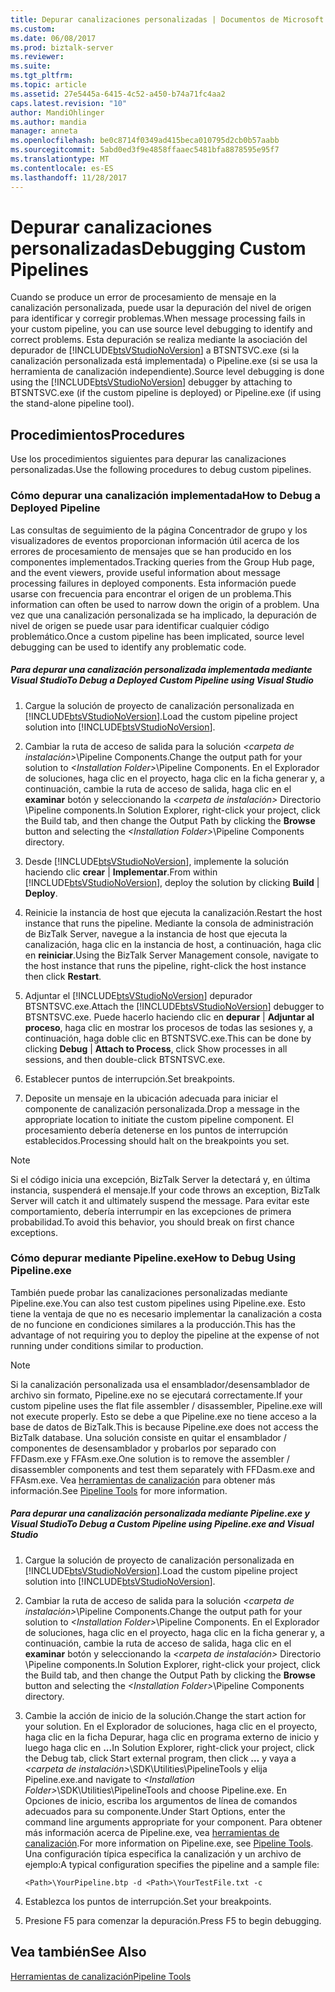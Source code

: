 ```yaml
---
title: Depurar canalizaciones personalizadas | Documentos de Microsoft
ms.custom: 
ms.date: 06/08/2017
ms.prod: biztalk-server
ms.reviewer: 
ms.suite: 
ms.tgt_pltfrm: 
ms.topic: article
ms.assetid: 27e5445a-6415-4c52-a450-b74a71fc4aa2
caps.latest.revision: "10"
author: MandiOhlinger
ms.author: mandia
manager: anneta
ms.openlocfilehash: be0c8714f0349ad415beca010795d2cb0b57aabb
ms.sourcegitcommit: 5abd0ed3f9e4858ffaaec5481bfa8878595e95f7
ms.translationtype: MT
ms.contentlocale: es-ES
ms.lasthandoff: 11/28/2017
---
```

# <a name="debugging-custom-pipelines"></a><span data-ttu-id="930e6-102">Depurar canalizaciones personalizadas</span><span class="sxs-lookup"><span data-stu-id="930e6-102">Debugging Custom Pipelines</span></span>
<span data-ttu-id="930e6-103">Cuando se produce un error de procesamiento de mensaje en la canalización personalizada, puede usar la depuración del nivel de origen para identificar y corregir problemas.</span><span class="sxs-lookup"><span data-stu-id="930e6-103">When message processing fails in your custom pipeline, you can use source level debugging to identify and correct problems.</span></span> <span data-ttu-id="930e6-104">Esta depuración se realiza mediante la asociación del depurador de [!INCLUDE[btsVStudioNoVersion](../includes/btsvstudionoversion-md.md)] a BTSNTSVC.exe (si la canalización personalizada está implementada) o Pipeline.exe (si se usa la herramienta de canalización independiente).</span><span class="sxs-lookup"><span data-stu-id="930e6-104">Source level debugging is done using the [!INCLUDE[btsVStudioNoVersion](../includes/btsvstudionoversion-md.md)] debugger by attaching to BTSNTSVC.exe (if the custom pipeline is deployed) or Pipeline.exe (if using the stand-alone pipeline tool).</span></span>  
  
## <a name="procedures"></a><span data-ttu-id="930e6-105">Procedimientos</span><span class="sxs-lookup"><span data-stu-id="930e6-105">Procedures</span></span>  
 <span data-ttu-id="930e6-106">Use los procedimientos siguientes para depurar las canalizaciones personalizadas.</span><span class="sxs-lookup"><span data-stu-id="930e6-106">Use the following procedures to debug custom pipelines.</span></span>  
  
### <a name="how-to-debug-a-deployed-pipeline"></a><span data-ttu-id="930e6-107">Cómo depurar una canalización implementada</span><span class="sxs-lookup"><span data-stu-id="930e6-107">How to Debug a Deployed Pipeline</span></span>  
 <span data-ttu-id="930e6-108">Las consultas de seguimiento de la página Concentrador de grupo y los visualizadores de eventos proporcionan información útil acerca de los errores de procesamiento de mensajes que se han producido en los componentes implementados.</span><span class="sxs-lookup"><span data-stu-id="930e6-108">Tracking queries from the Group Hub page, and the event viewers, provide useful information about message processing failures in deployed components.</span></span> <span data-ttu-id="930e6-109">Esta información puede usarse con frecuencia para encontrar el origen de un problema.</span><span class="sxs-lookup"><span data-stu-id="930e6-109">This information can often be used to narrow down the origin of a problem.</span></span> <span data-ttu-id="930e6-110">Una vez que una canalización personalizada se ha implicado, la depuración de nivel de origen se puede usar para identificar cualquier código problemático.</span><span class="sxs-lookup"><span data-stu-id="930e6-110">Once a custom pipeline has been implicated, source level debugging can be used to identify any problematic code.</span></span>  
  
##### <a name="to-debug-a-deployed-custom-pipeline-using-visual-studio"></a><span data-ttu-id="930e6-111">Para depurar una canalización personalizada implementada mediante Visual Studio</span><span class="sxs-lookup"><span data-stu-id="930e6-111">To Debug a Deployed Custom Pipeline using Visual Studio</span></span>  
  
1.  <span data-ttu-id="930e6-112">Cargue la solución de proyecto de canalización personalizada en [!INCLUDE[btsVStudioNoVersion](../includes/btsvstudionoversion-md.md)].</span><span class="sxs-lookup"><span data-stu-id="930e6-112">Load the custom pipeline project solution into [!INCLUDE[btsVStudioNoVersion](../includes/btsvstudionoversion-md.md)].</span></span>  
  
2.  <span data-ttu-id="930e6-113">Cambiar la ruta de acceso de salida para la solución  *\<carpeta de instalación\>*\Pipeline Components.</span><span class="sxs-lookup"><span data-stu-id="930e6-113">Change the output path for your solution to *\<Installation Folder\>*\Pipeline Components.</span></span> <span data-ttu-id="930e6-114">En el Explorador de soluciones, haga clic en el proyecto, haga clic en la ficha generar y, a continuación, cambie la ruta de acceso de salida, haga clic en el **examinar** botón y seleccionando la  *\<carpeta de instalación\>* Directorio \Pipeline components.</span><span class="sxs-lookup"><span data-stu-id="930e6-114">In Solution Explorer, right-click your project, click the Build tab, and then change the Output Path by clicking the **Browse** button and selecting the *\<Installation Folder\>*\Pipeline Components directory.</span></span>  
  
3.  <span data-ttu-id="930e6-115">Desde [!INCLUDE[btsVStudioNoVersion](../includes/btsvstudionoversion-md.md)], implemente la solución haciendo clic **crear** &#124; **Implementar**.</span><span class="sxs-lookup"><span data-stu-id="930e6-115">From within [!INCLUDE[btsVStudioNoVersion](../includes/btsvstudionoversion-md.md)], deploy the solution by clicking **Build** &#124; **Deploy**.</span></span>  
  
4.  <span data-ttu-id="930e6-116">Reinicie la instancia de host que ejecuta la canalización.</span><span class="sxs-lookup"><span data-stu-id="930e6-116">Restart the host instance that runs the pipeline.</span></span> <span data-ttu-id="930e6-117">Mediante la consola de administración de BizTalk Server, navegue a la instancia de host que ejecuta la canalización, haga clic en la instancia de host, a continuación, haga clic en **reiniciar**.</span><span class="sxs-lookup"><span data-stu-id="930e6-117">Using the BizTalk Server Management console, navigate to the host instance that runs the pipeline, right-click the host instance then click **Restart**.</span></span>  
  
5.  <span data-ttu-id="930e6-118">Adjuntar el [!INCLUDE[btsVStudioNoVersion](../includes/btsvstudionoversion-md.md)] depurador BTSNTSVC.exe.</span><span class="sxs-lookup"><span data-stu-id="930e6-118">Attach the [!INCLUDE[btsVStudioNoVersion](../includes/btsvstudionoversion-md.md)] debugger to BTSNTSVC.exe.</span></span> <span data-ttu-id="930e6-119">Puede hacerlo haciendo clic en **depurar** &#124; **Adjuntar al proceso**, haga clic en mostrar los procesos de todas las sesiones y, a continuación, haga doble clic en BTSNTSVC.exe.</span><span class="sxs-lookup"><span data-stu-id="930e6-119">This can be done by clicking **Debug** &#124; **Attach to Process**, click Show processes in all sessions, and then double-click BTSNTSVC.exe.</span></span>  
  
6.  <span data-ttu-id="930e6-120">Establecer puntos de interrupción.</span><span class="sxs-lookup"><span data-stu-id="930e6-120">Set breakpoints.</span></span>  
  
7.  <span data-ttu-id="930e6-121">Deposite un mensaje en la ubicación adecuada para iniciar el componente de canalización personalizada.</span><span class="sxs-lookup"><span data-stu-id="930e6-121">Drop a message in the appropriate location to initiate the custom pipeline component.</span></span> <span data-ttu-id="930e6-122">El procesamiento debería detenerse en los puntos de interrupción establecidos.</span><span class="sxs-lookup"><span data-stu-id="930e6-122">Processing should halt on the breakpoints you set.</span></span>  
  
> [!NOTE]
>  <span data-ttu-id="930e6-123">Si el código inicia una excepción, BizTalk Server la detectará y, en última instancia, suspenderá el mensaje.</span><span class="sxs-lookup"><span data-stu-id="930e6-123">If your code throws an exception, BizTalk Server will catch it and ultimately suspend the message.</span></span> <span data-ttu-id="930e6-124">Para evitar este comportamiento, debería interrumpir en las excepciones de primera probabilidad.</span><span class="sxs-lookup"><span data-stu-id="930e6-124">To avoid this behavior, you should break on first chance exceptions.</span></span>  
  
### <a name="how-to-debug-using-pipelineexe"></a><span data-ttu-id="930e6-125">Cómo depurar mediante Pipeline.exe</span><span class="sxs-lookup"><span data-stu-id="930e6-125">How to Debug Using Pipeline.exe</span></span>  
 <span data-ttu-id="930e6-126">También puede probar las canalizaciones personalizadas mediante Pipeline.exe.</span><span class="sxs-lookup"><span data-stu-id="930e6-126">You can also test custom pipelines using Pipeline.exe.</span></span> <span data-ttu-id="930e6-127">Esto tiene la ventaja de que no es necesario implementar la canalización a costa de no funcione en condiciones similares a la producción.</span><span class="sxs-lookup"><span data-stu-id="930e6-127">This has the advantage of not requiring you to deploy the pipeline at the expense of not running under conditions similar to production.</span></span>  
  
> [!NOTE]
>  <span data-ttu-id="930e6-128">Si la canalización personalizada usa el ensamblador/desensamblador de archivo sin formato, Pipeline.exe no se ejecutará correctamente.</span><span class="sxs-lookup"><span data-stu-id="930e6-128">If your custom pipeline uses the flat file assembler / disassembler, Pipeline.exe will not execute properly.</span></span> <span data-ttu-id="930e6-129">Esto se debe a que Pipeline.exe no tiene acceso a la base de datos de BizTalk.</span><span class="sxs-lookup"><span data-stu-id="930e6-129">This is because Pipeline.exe does not access the BizTalk database.</span></span> <span data-ttu-id="930e6-130">Una solución consiste en quitar el ensamblador / componentes de desensamblador y probarlos por separado con FFDasm.exe y FFAsm.exe.</span><span class="sxs-lookup"><span data-stu-id="930e6-130">One solution is to remove the assembler / disassembler components and test them separately with FFDasm.exe and FFAsm.exe.</span></span> <span data-ttu-id="930e6-131">Vea [herramientas de canalización](../core/pipeline-tools.md) para obtener más información.</span><span class="sxs-lookup"><span data-stu-id="930e6-131">See [Pipeline Tools](../core/pipeline-tools.md) for more information.</span></span>  
  
##### <a name="to-debug-a-custom-pipeline-using-pipelineexe-and-visual-studio"></a><span data-ttu-id="930e6-132">Para depurar una canalización personalizada mediante Pipeline.exe y Visual Studio</span><span class="sxs-lookup"><span data-stu-id="930e6-132">To Debug a Custom Pipeline using Pipeline.exe and Visual Studio</span></span>  
  
1.  <span data-ttu-id="930e6-133">Cargue la solución de proyecto de canalización personalizada en [!INCLUDE[btsVStudioNoVersion](../includes/btsvstudionoversion-md.md)].</span><span class="sxs-lookup"><span data-stu-id="930e6-133">Load the custom pipeline project solution into [!INCLUDE[btsVStudioNoVersion](../includes/btsvstudionoversion-md.md)].</span></span>  
  
2.  <span data-ttu-id="930e6-134">Cambiar la ruta de acceso de salida para la solución  *\<carpeta de instalación\>*\Pipeline Components.</span><span class="sxs-lookup"><span data-stu-id="930e6-134">Change the output path for your solution to *\<Installation Folder\>*\Pipeline Components.</span></span> <span data-ttu-id="930e6-135">En el Explorador de soluciones, haga clic en el proyecto, haga clic en la ficha generar y, a continuación, cambie la ruta de acceso de salida, haga clic en el **examinar** botón y seleccionando la  *\<carpeta de instalación\>* Directorio \Pipeline components.</span><span class="sxs-lookup"><span data-stu-id="930e6-135">In Solution Explorer, right-click your project, click the Build tab, and then change the Output Path by clicking the **Browse** button and selecting the *\<Installation Folder\>*\Pipeline Components directory.</span></span>  
  
3.  <span data-ttu-id="930e6-136">Cambie la acción de inicio de la solución.</span><span class="sxs-lookup"><span data-stu-id="930e6-136">Change the start action for your solution.</span></span> <span data-ttu-id="930e6-137">En el Explorador de soluciones, haga clic en el proyecto, haga clic en la ficha Depurar, haga clic en programa externo de inicio y luego haga clic en **...**</span><span class="sxs-lookup"><span data-stu-id="930e6-137">In Solution Explorer, right-click your project, click the Debug tab, click Start external program, then click **…**</span></span> <span data-ttu-id="930e6-138">y vaya a  *\<carpeta de instalación\>*\SDK\Utilities\PipelineTools y elija Pipeline.exe.</span><span class="sxs-lookup"><span data-stu-id="930e6-138">and navigate to *\<Installation Folder\>*\SDK\Utilities\PipelineTools and choose Pipeline.exe.</span></span> <span data-ttu-id="930e6-139">En Opciones de inicio, escriba los argumentos de línea de comandos adecuados para su componente.</span><span class="sxs-lookup"><span data-stu-id="930e6-139">Under Start Options, enter the command line arguments appropriate for your component.</span></span> <span data-ttu-id="930e6-140">Para obtener más información acerca de Pipeline.exe, vea [herramientas de canalización](../core/pipeline-tools.md).</span><span class="sxs-lookup"><span data-stu-id="930e6-140">For more information on Pipeline.exe, see [Pipeline Tools](../core/pipeline-tools.md).</span></span> <span data-ttu-id="930e6-141">Una configuración típica especifica la canalización y un archivo de ejemplo:</span><span class="sxs-lookup"><span data-stu-id="930e6-141">A typical configuration specifies the pipeline and a sample file:</span></span>  
  
    ```  
    <Path>\YourPipeline.btp -d <Path>\YourTestFile.txt -c  
    ```  
  
4.  <span data-ttu-id="930e6-142">Establezca los puntos de interrupción.</span><span class="sxs-lookup"><span data-stu-id="930e6-142">Set your breakpoints.</span></span>  
  
5.  <span data-ttu-id="930e6-143">Presione F5 para comenzar la depuración.</span><span class="sxs-lookup"><span data-stu-id="930e6-143">Press F5 to begin debugging.</span></span>  
  
## <a name="see-also"></a><span data-ttu-id="930e6-144">Vea también</span><span class="sxs-lookup"><span data-stu-id="930e6-144">See Also</span></span>  
 [<span data-ttu-id="930e6-145">Herramientas de canalización</span><span class="sxs-lookup"><span data-stu-id="930e6-145">Pipeline Tools</span></span>](../core/pipeline-tools.md)